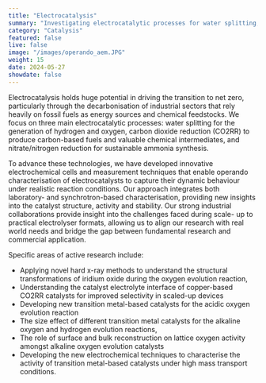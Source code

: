 ```yaml
---
title: "Electrocatalysis"
summary: "Investigating electrocatalytic processes for water splitting, CO₂ conversion, and sustainable ammonia synthesis."
category: "Catalysis"
featured: false
live: false
image: "/images/operando_aem.JPG"
weight: 15
date: 2024-05-27
showdate: false
---
```


Electrocatalysis holds huge potential in driving the transition to net zero, particularly through the decarbonisation of industrial sectors that rely heavily on fossil fuels as energy sources and chemical feedstocks. We focus on three main electrocatalytic processes: water splitting for the generation of hydrogen and oxygen, carbon dioxide reduction (CO2RR) to produce carbon-based fuels and valuable chemical intermediates, and nitrate/nitrogen reduction for sustainable ammonia synthesis.

To advance these technologies, we have developed innovative electrochemical cells and measurement techniques that enable operando characterisation of electrocatalysts to capture their dynamic behaviour under realistic reaction conditions. Our approach integrates both laboratory- and synchrotron-based characterisation, providing new insights into the catalyst structure, activity and stability. Our strong industrial collaborations provide insight into the challenges faced during scale- up to practical electrolyser formats, allowing us to align our research with real world needs and bridge the gap between fundamental research and commercial application.

Specific areas of active research include:

- Applying novel hard x-ray methods to understand the structural transformations of iridium oxide during the oxygen evolution reaction,
- Understanding the catalyst electrolyte interface of copper-based CO2RR catalysts for improved selectivity in scaled-up devices
- Developing new transition metal-based catalysts for the acidic oxygen evolution reaction
- The size effect of different transition metal catalysts for the alkaline oxygen and hydrogen evolution reactions,
- The role of surface and bulk reconstruction on lattice oxygen activity amongst alkaline oxygen evolution catalysts
- Developing the new electrochemical techniques to characterise the activity of transition metal-based catalysts under high mass transport conditions.
